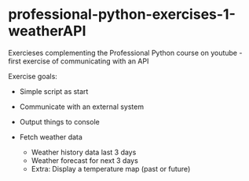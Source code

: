 # professional-python-exercises-1-weatherAPI
Exercieses complementing the Professional Python course on youtube - first exercise of communicating with an API 

Exercise goals: 
- Simple script as start
- Communicate with an external system
- Output things to console

- Fetch weather data
  - Weather history data last 3 days
  - Weather forecast for next 3 days
  - Extra: Display a temperature map (past or future)
